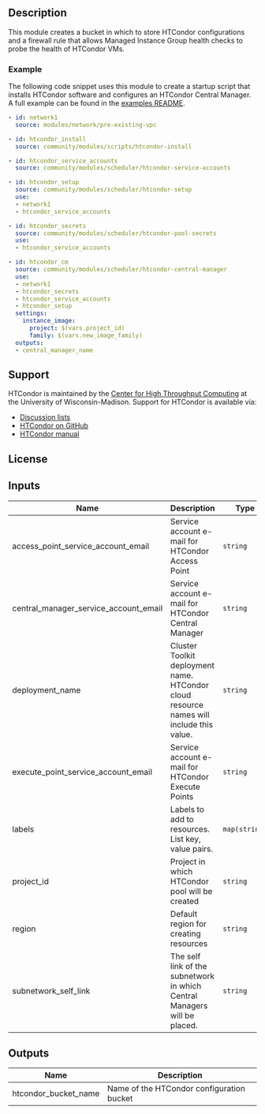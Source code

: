 ## Description

This module creates a bucket in which to store HTCondor configurations and
a firewall rule that allows Managed Instance Group health checks to probe the
health of HTCondor VMs.

### Example

The following code snippet uses this module to create a startup script that
installs HTCondor software and configures an HTCondor Central Manager. A full
example can be found in the [examples README][htc-example].

[htc-example]: ../../../../examples/README.md#htc-htcondoryaml--

```yaml
- id: network1
  source: modules/network/pre-existing-vpc

- id: htcondor_install
  source: community/modules/scripts/htcondor-install

- id: htcondor_service_accounts
  source: community/modules/scheduler/htcondor-service-accounts

- id: htcondor_setup
  source: community/modules/scheduler/htcondor-setup
  use:
  - network1
  - htcondor_service_accounts

- id: htcondor_secrets
  source: community/modules/scheduler/htcondor-pool-secrets
  use:
  - htcondor_service_accounts

- id: htcondor_cm
  source: community/modules/scheduler/htcondor-central-manager
  use:
  - network1
  - htcondor_secrets
  - htcondor_service_accounts
  - htcondor_setup
  settings:
    instance_image:
      project: $(vars.project_id)
      family: $(vars.new_image_family)
  outputs:
  - central_manager_name
```

## Support

HTCondor is maintained by the [Center for High Throughput Computing][chtc] at
the University of Wisconsin-Madison. Support for HTCondor is available via:

- [Discussion lists](https://htcondor.org/mail-lists/)
- [HTCondor on GitHub](https://github.com/htcondor/htcondor/)
- [HTCondor manual](https://htcondor.readthedocs.io/en/latest/)

[chtc]: https://chtc.cs.wisc.edu/

## License

<!-- BEGINNING OF PRE-COMMIT-TERRAFORM DOCS HOOK -->
## Inputs

| Name | Description | Type | Default | Required |
|------|-------------|------|---------|:--------:|
| access\_point\_service\_account\_email | Service account e-mail for HTCondor Access Point | `string` | n/a | yes |
| central\_manager\_service\_account\_email | Service account e-mail for HTCondor Central Manager | `string` | n/a | yes |
| deployment\_name | Cluster Toolkit deployment name. HTCondor cloud resource names will include this value. | `string` | n/a | yes |
| execute\_point\_service\_account\_email | Service account e-mail for HTCondor Execute Points | `string` | n/a | yes |
| labels | Labels to add to resources. List key, value pairs. | `map(string)` | n/a | yes |
| project\_id | Project in which HTCondor pool will be created | `string` | n/a | yes |
| region | Default region for creating resources | `string` | n/a | yes |
| subnetwork\_self\_link | The self link of the subnetwork in which Central Managers will be placed. | `string` | n/a | yes |

## Outputs

| Name | Description |
|------|-------------|
| htcondor\_bucket\_name | Name of the HTCondor configuration bucket |

<!-- END OF PRE-COMMIT-TERRAFORM DOCS HOOK -->
